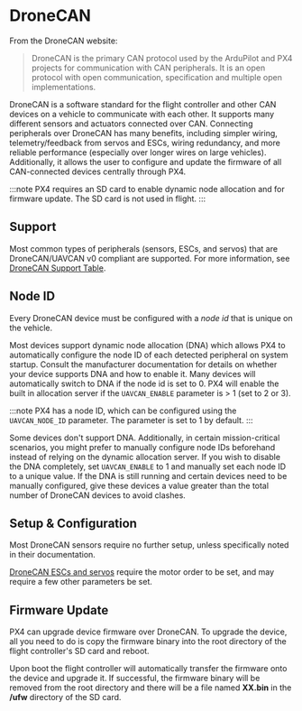 # DroneCAN

From the DroneCAN website:
> DroneCAN is the primary CAN protocol used by the ArduPilot and PX4 projects for communication with CAN peripherals. It is an open protocol with open communication, specification and multiple open implementations.

DroneCAN is a software standard for the flight controller and other CAN devices on a vehicle to communicate with each other. It supports many different sensors and actuators connected over CAN. Connecting peripherals over DroneCAN has many benefits, including simpler wiring, telemetry/feedback from servos and ESCs, wiring redundancy, and more reliable performance (especially over longer wires on large vehicles). Additionally, it allows the user to configure and update the firmware of all CAN-connected devices centrally through PX4.

:::note
PX4 requires an SD card to enable dynamic node allocation and for firmware update. The SD card is not used in flight.
:::

## Support
Most common types of peripherals (sensors, ESCs, and servos) that are DroneCAN/UAVCAN v0 compliant are supported. For more information, see [DroneCAN Support Table](dronecan/support.md).

## Node ID
Every DroneCAN device must be configured with a *node id* that is unique on the vehicle.

Most devices support dynamic node allocation (DNA) which allows PX4 to automatically configure the node ID of each detected peripheral on system startup. Consult the manufacturer documentation for details on whether your device supports DNA and how to enable it. Many devices will automatically switch to DNA if the node id is set to 0. PX4 will enable the built in allocation server if the `UAVCAN_ENABLE` parameter is > 1 (set to 2 or 3).

:::note
PX4 has a node ID, which can be configured using the `UAVCAN_NODE_ID` parameter. The parameter is set to 1 by default.
:::

Some devices don't support DNA. Additionally, in certain mission-critical scenarios, you might prefer to manually configure node IDs beforehand instead of relying on the dynamic allocation server. If you wish to disable the DNA completely, set `UAVCAN_ENABLE` to 1 and manually set each node ID to a unique value. If the DNA is still running and certain devices need to be manually configured, give these devices a value greater than the total number of DroneCAN devices to avoid clashes.

## Setup & Configuration
Most DroneCAN sensors require no further setup, unless specifically noted in their documentation.

[DroneCAN ESCs and servos](../dronecan/actuators.md) require the motor order to be set, and may require a few other parameters be set. 

## Firmware Update
PX4 can upgrade device firmware over DroneCAN. To upgrade the device, all you need to do is copy the firmware binary into the root directory of the flight controller's SD card and reboot.

Upon boot the flight controller will automatically transfer the firmware onto the device and upgrade it. If successful, the firmware binary will be removed from the root directory and there will be a file named **XX.bin** in the **/ufw** directory of the SD card.
